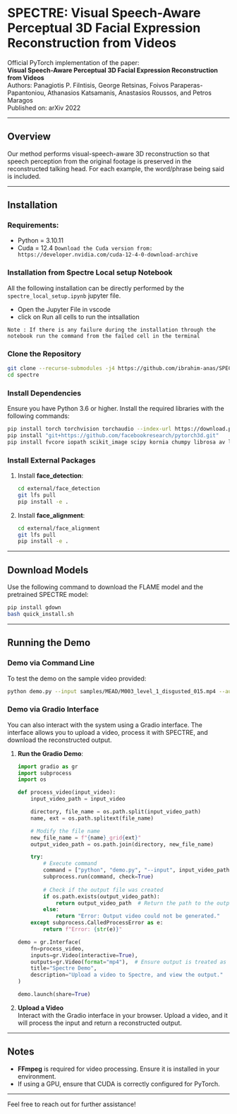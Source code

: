 
# **SPECTRE: Visual Speech-Aware Perceptual 3D Facial Expression Reconstruction from Videos**

Official PyTorch implementation of the paper:  
**Visual Speech-Aware Perceptual 3D Facial Expression Reconstruction from Videos**  
Authors: Panagiotis P. Filntisis, George Retsinas, Foivos Paraperas-Papantoniou, Athanasios Katsamanis, Anastasios Roussos, and Petros Maragos  
Published on: arXiv 2022  

---

## **Overview**

Our method performs visual-speech-aware 3D reconstruction so that speech perception from the original footage is preserved in the reconstructed talking head. For each example, the word/phrase being said is included.

---

## **Installation**

### Requirements: 
- Python = 3.10.11
- Cuda = 12.4 
`` Download the Cuda version from: https://developer.nvidia.com/cuda-12-4-0-download-archive ``


### Installation from Spectre Local setup Notebook
 All the following installation can be directly performed by the `spectre_local_setup.ipynb` jupyter file.
 - Open the Jupyter File in vscode 
 - click on Run all cells to run the intsallation 

`` Note : If there is any failure during the installation through the notebook run the command from the failed cell in the terminal  ``

### Clone the Repository
```bash
git clone --recurse-submodules -j4 https://github.com/ibrahim-anas/SPECTRE.git
cd spectre
```

### Install Dependencies
Ensure you have Python 3.6 or higher. Install the required libraries with the following commands:

```bash
pip install torch torchvision torchaudio --index-url https://download.pytorch.org/whl/cu124
pip install "git+https://github.com/facebookresearch/pytorch3d.git"
pip install fvcore iopath scikit_image scipy kornia chumpy librosa av loguru tensorboard pytorch_lightning opencv-python phonemizer jiwer gdown yacs numpy==1.23.5 gradio
```

### Install External Packages

1. Install **face_detection**:
   ```bash
   cd external/face_detection
   git lfs pull
   pip install -e .
   ```

2. Install **face_alignment**:
   ```bash
   cd external/face_alignment
   git lfs pull
   pip install -e .
   ```

---

## **Download Models**

Use the following command to download the FLAME model and the pretrained SPECTRE model:
```bash
pip install gdown
bash quick_install.sh
```

---

## **Running the Demo**

### Demo via Command Line
To test the demo on the sample video provided:
```bash
python demo.py --input samples/MEAD/M003_level_1_disgusted_015.mp4 --audio
```

### Demo via Gradio Interface
You can also interact with the system using a Gradio interface. The interface allows you to upload a video, process it with SPECTRE, and download the reconstructed output.

1. **Run the Gradio Demo**:
    ```python
    import gradio as gr
    import subprocess
    import os

    def process_video(input_video):
        input_video_path = input_video

        directory, file_name = os.path.split(input_video_path)
        name, ext = os.path.splitext(file_name)

        # Modify the file name
        new_file_name = f"{name}_grid{ext}"
        output_video_path = os.path.join(directory, new_file_name)

        try:
            # Execute command
            command = ["python", "demo.py", "--input", input_video_path, "--audio"]
            subprocess.run(command, check=True)
            
            # Check if the output file was created
            if os.path.exists(output_video_path):
                return output_video_path  # Return the path to the output video
            else:
                return "Error: Output video could not be generated."
        except subprocess.CalledProcessError as e:
            return f"Error: {str(e)}"

    demo = gr.Interface(
        fn=process_video,
        inputs=gr.Video(interactive=True),
        outputs=gr.Video(format="mp4"),  # Ensure output is treated as a video file path
        title="Spectre Demo",
        description="Upload a video to Spectre, and view the output."
    )

    demo.launch(share=True)
    ```

2. **Upload a Video**  
   Interact with the Gradio interface in your browser. Upload a video, and it will process the input and return a reconstructed output.

---

## **Notes**
- **FFmpeg** is required for video processing. Ensure it is installed in your environment.
- If using a GPU, ensure that CUDA is correctly configured for PyTorch.

--- 

Feel free to reach out for further assistance!
